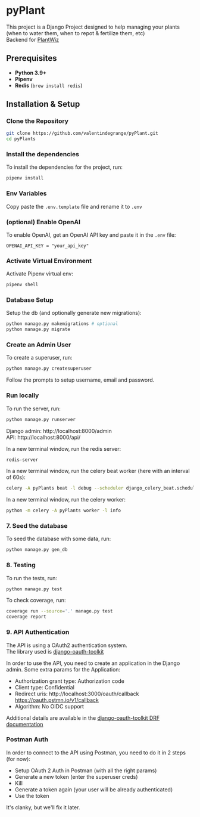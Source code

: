 # pyPlant
This project is a Django Project designed to help managing your plants (when to water them, when to repot & fertilize them, etc)  
Backend for [PlantWiz](https://github.com/valentindegrange/WizPlant)
## Prerequisites
- **Python 3.9+**
- **Pipenv**
- **Redis** (`brew install redis`)
## Installation & Setup
### Clone the Repository
```bash
git clone https://github.com/valentindegrange/pyPlant.git
cd pyPlants
```
### Install the dependencies
To install the dependencies for the project, run:
```bash
pipenv install
```
### Env Variables
Copy paste the `.env.template` file and rename it to `.env`

### (optional) Enable OpenAI
To enable OpenAI, get an OpenAI API key and paste it in the `.env` file:
```
OPENAI_API_KEY = "your_api_key"
```
### Activate Virtual Environment
Activate Pipenv virtual env:
```bash
pipenv shell
```
### Database Setup
Setup the db (and optionally generate new migrations):
```bash
python manage.py makemigrations # optional
python manage.py migrate
```
### Create an Admin User
To create a superuser, run:
```bash
python manage.py createsuperuser
```
Follow the prompts to setup username, email and password.
### Run locally
To run the server, run:
```bash
python manage.py runserver
```
  
Django admin: http://localhost:8000/admin  
API: http://localhost:8000/api/  

In a new terminal window, run the redis server:
```bash
redis-server
```
In a new terminal window, run the celery beat worker (here with an interval of 60s):
```bash
celery -A pyPlants beat -l debug --scheduler django_celery_beat.schedulers:DatabaseScheduler --max-interval=60
```
In a new terminal window, run the celery worker:
```bash
python -m celery -A pyPlants worker -l info
```
### 7. Seed the database
To seed the database with some data, run:
```bash
python manage.py gen_db
```
### 8. Testing
To run the tests, run:
```bash
python manage.py test
```
To check coverage, run:
```bash
coverage run --source='.' manage.py test
coverage report
```
### 9. API Authentication
The API is using a OAuth2 authentication system.  
The library used is [django-oauth-toolkit](https://django-oauth-toolkit.readthedocs.io/en/latest/index.html)

In order to use the API, you need to create an application in the Django admin. Some extra params for the Application:
- Authorization grant type: Authorization code
- Client type: Confidential
- Redirect uris: http://localhost:3000/oauth/callback https://oauth.pstmn.io/v1/callback
- Algorithm: No OIDC support  

Additional details are available in the [django-oauth-toolkit DRF documentation](https://django-oauth-toolkit.readthedocs.io/en/latest/rest-framework/getting_started.html)  
### Postman Auth
In order to connect to the API using Postman, you need to do it in 2 steps (for now):
- Setup OAuth 2 Auth in Postman (with all the right params)
- Generate a new token (enter the superuser creds)
- Kill
- Generate a token again (your user will be already authenticated)
- Use the token

It's clanky, but we'll fix it later.
